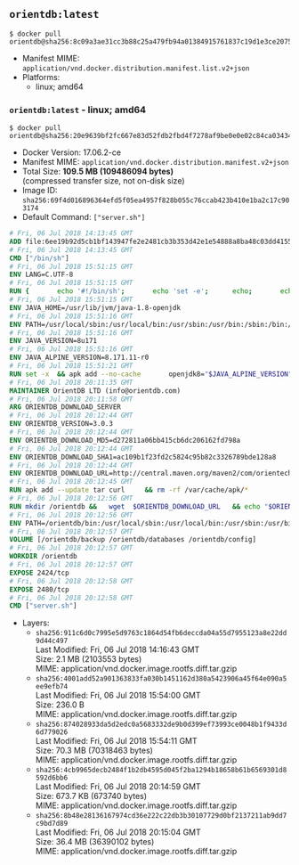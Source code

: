 ## `orientdb:latest`

```console
$ docker pull orientdb@sha256:8c09a3ae31cc3b88c25a479fb94a01384915761837c19d1e3ce2075e9ceb9515
```

-	Manifest MIME: `application/vnd.docker.distribution.manifest.list.v2+json`
-	Platforms:
	-	linux; amd64

### `orientdb:latest` - linux; amd64

```console
$ docker pull orientdb@sha256:20e9639bf2fc667e83d52fdb2fbd4f7278af9be0e0e02c84ca0343440f79cf5f
```

-	Docker Version: 17.06.2-ce
-	Manifest MIME: `application/vnd.docker.distribution.manifest.v2+json`
-	Total Size: **109.5 MB (109486094 bytes)**  
	(compressed transfer size, not on-disk size)
-	Image ID: `sha256:69f4d016896364efd5f05ea4957f828b055c76ccab423b410e1ba2c17c903174`
-	Default Command: `["server.sh"]`

```dockerfile
# Fri, 06 Jul 2018 14:13:45 GMT
ADD file:6ee19b92d5cb1bf143947fe2e2481cb3b353d42e1e54888a8ba48c03dd4155f2 in / 
# Fri, 06 Jul 2018 14:13:45 GMT
CMD ["/bin/sh"]
# Fri, 06 Jul 2018 15:51:15 GMT
ENV LANG=C.UTF-8
# Fri, 06 Jul 2018 15:51:15 GMT
RUN { 		echo '#!/bin/sh'; 		echo 'set -e'; 		echo; 		echo 'dirname "$(dirname "$(readlink -f "$(which javac || which java)")")"'; 	} > /usr/local/bin/docker-java-home 	&& chmod +x /usr/local/bin/docker-java-home
# Fri, 06 Jul 2018 15:51:15 GMT
ENV JAVA_HOME=/usr/lib/jvm/java-1.8-openjdk
# Fri, 06 Jul 2018 15:51:16 GMT
ENV PATH=/usr/local/sbin:/usr/local/bin:/usr/sbin:/usr/bin:/sbin:/bin:/usr/lib/jvm/java-1.8-openjdk/jre/bin:/usr/lib/jvm/java-1.8-openjdk/bin
# Fri, 06 Jul 2018 15:51:16 GMT
ENV JAVA_VERSION=8u171
# Fri, 06 Jul 2018 15:51:16 GMT
ENV JAVA_ALPINE_VERSION=8.171.11-r0
# Fri, 06 Jul 2018 15:51:21 GMT
RUN set -x 	&& apk add --no-cache 		openjdk8="$JAVA_ALPINE_VERSION" 	&& [ "$JAVA_HOME" = "$(docker-java-home)" ]
# Fri, 06 Jul 2018 20:11:35 GMT
MAINTAINER OrientDB LTD (info@orientdb.com)
# Fri, 06 Jul 2018 20:11:58 GMT
ARG ORIENTDB_DOWNLOAD_SERVER
# Fri, 06 Jul 2018 20:12:44 GMT
ENV ORIENTDB_VERSION=3.0.3
# Fri, 06 Jul 2018 20:12:44 GMT
ENV ORIENTDB_DOWNLOAD_MD5=d272811a06bb415cb6dc206162fd798a
# Fri, 06 Jul 2018 20:12:44 GMT
ENV ORIENTDB_DOWNLOAD_SHA1=ac109b1f23fd2c5824c95b82c3326789bde128a8
# Fri, 06 Jul 2018 20:12:44 GMT
ENV ORIENTDB_DOWNLOAD_URL=http://central.maven.org/maven2/com/orientechnologies/orientdb-community/3.0.3/orientdb-community-3.0.3.tar.gz
# Fri, 06 Jul 2018 20:12:45 GMT
RUN apk add --update tar curl     && rm -rf /var/cache/apk/*
# Fri, 06 Jul 2018 20:12:56 GMT
RUN mkdir /orientdb &&   wget  $ORIENTDB_DOWNLOAD_URL   && echo "$ORIENTDB_DOWNLOAD_MD5 *orientdb-community-$ORIENTDB_VERSION.tar.gz" | md5sum -c -   && echo "$ORIENTDB_DOWNLOAD_SHA1 *orientdb-community-$ORIENTDB_VERSION.tar.gz" | sha1sum -c -   && tar -xvzf orientdb-community-$ORIENTDB_VERSION.tar.gz -C /orientdb --strip-components=1   && rm orientdb-community-$ORIENTDB_VERSION.tar.gz   && rm -rf /orientdb/databases/*
# Fri, 06 Jul 2018 20:12:56 GMT
ENV PATH=/orientdb/bin:/usr/local/sbin:/usr/local/bin:/usr/sbin:/usr/bin:/sbin:/bin:/usr/lib/jvm/java-1.8-openjdk/jre/bin:/usr/lib/jvm/java-1.8-openjdk/bin
# Fri, 06 Jul 2018 20:12:57 GMT
VOLUME [/orientdb/backup /orientdb/databases /orientdb/config]
# Fri, 06 Jul 2018 20:12:57 GMT
WORKDIR /orientdb
# Fri, 06 Jul 2018 20:12:57 GMT
EXPOSE 2424/tcp
# Fri, 06 Jul 2018 20:12:58 GMT
EXPOSE 2480/tcp
# Fri, 06 Jul 2018 20:12:58 GMT
CMD ["server.sh"]
```

-	Layers:
	-	`sha256:911c6d0c7995e5d9763c1864d54fb6deccda04a55d7955123a8e22dd9d44c497`  
		Last Modified: Fri, 06 Jul 2018 14:16:43 GMT  
		Size: 2.1 MB (2103553 bytes)  
		MIME: application/vnd.docker.image.rootfs.diff.tar.gzip
	-	`sha256:4001add52a901363833fa030b1451162d380a5423906a45f64e090a5ee9efb74`  
		Last Modified: Fri, 06 Jul 2018 15:54:00 GMT  
		Size: 236.0 B  
		MIME: application/vnd.docker.image.rootfs.diff.tar.gzip
	-	`sha256:874028933da5d2edc0a5683332de9b0d399ef73993ce0048b1f9433d6d779026`  
		Last Modified: Fri, 06 Jul 2018 15:54:11 GMT  
		Size: 70.3 MB (70318463 bytes)  
		MIME: application/vnd.docker.image.rootfs.diff.tar.gzip
	-	`sha256:4cb9965decb2484f1b2db4595d045f2ba1294b18658b61b6569301d8592d6bb6`  
		Last Modified: Fri, 06 Jul 2018 20:14:59 GMT  
		Size: 673.7 KB (673740 bytes)  
		MIME: application/vnd.docker.image.rootfs.diff.tar.gzip
	-	`sha256:8b48e28136167974cd36e222c22db3b30107729d0bf2137211ab9dd7c9bd7d89`  
		Last Modified: Fri, 06 Jul 2018 20:15:04 GMT  
		Size: 36.4 MB (36390102 bytes)  
		MIME: application/vnd.docker.image.rootfs.diff.tar.gzip
